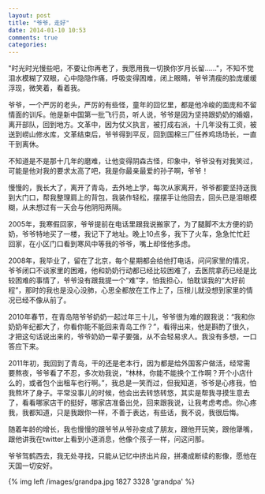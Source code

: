 ```yaml
---
layout: post
title: "爷爷，走好"
date: 2014-01-10 10:53
comments: true
categories: 
---
```

"时光时光慢些吧，不要让你再老了，我愿用我一切换你岁月长留......"，不知不觉泪水模糊了双眼，心中隐隐作痛，呼吸变得困难，闭上眼睛，爷爷清瘦的脸庞缓缓浮现，微笑着，看着我。

爷爷，一个严厉的老头，严厉的有些怪，童年的回忆里，都是他冷峻的面庞和不留情面的训斥。他是新中国第一批飞行员，听人说，爷爷是因为坚持跟奶奶的婚姻，离开部队，回到地方。文革中，因为仗义执言，被打成右派，十几年没有工资，被送到崂山修水库，文革结束后，爷爷得到平反，回到国棉三厂任养鸡场场长，一直干到离休。

不知道是不是那十几年的磨难，让他变得阴森古怪，印象中，爷爷没有对我笑过，可能是他对我的要求太高了吧，我是你最亲最爱的孙子啊，爷爷！

慢慢的，我长大了，离开了青岛，去外地上学，每次从家离开，爷爷都要坚持送我到大门口，帮我整理肩上的背包，我装作轻松，摆摆手让他回去，回头已是泪眼模糊，从未想过有一天会与他阴阳两隔。

2005年，我寒假回家，爷爷提前在电话里跟我说搬家了，为了腿脚不太方便的奶奶，爷爷特地买了一楼，我记下了地址。晚上10点多，我下了火车，急急忙忙赶回家，在小区门口看到寒风中等我的爷爷，嘴上却怪他多虑。

2008年，我毕业了，留在了北京，每个星期都会给他打电话，问问家里的情况，爷爷闭口不谈家里的困难，他和奶奶行动都已经比较困难了，去医院拿药已经是比较困难的事情了，爷爷没有跟我提一个“难”字，怕我担心，怕耽误我的“大好前程”，那时的我也是没心没肺，心思全都放在工作上了，压根儿就没想到家里的情况已经不像从前了。

2010年春节，在青岛陪爷爷奶奶一起过年三十儿，爷爷很为难的跟我说：“我和你奶奶年纪都大了，你看你能不能回来青岛工作？”，看得出来，他是斟酌了很久，才把这句话说出来的，爷爷奶奶一辈子要强，从不会轻易求人。我没有多想，一口答应下来。

2011年初，我回到了青岛，干的还是老本行，因为都是给外国客户做活，经常需要熬夜，爷爷看了不忍，多次劝我说，“林林，你能不能换个工作啊？开个小店什么的，或者包个出租车也行啊。”，我总是一笑而过，但我知道，爷爷是心疼我，怕我熬坏了身子。平常没事儿的时候，他会出去转悠转悠，其实是帮我寻摸生意去了，看看哪家店干的挺好，哪家店准备出兑，回来跟我说，让我考虑考虑。你心疼我，我都知道，只是我跟你一样，不善于表达，有些话，我不说，我很后悔。

随着年龄的增长，我也慢慢的跟爷爷从爷孙变成了朋友，跟他开玩笑，跟他犟嘴，跟他讲我在twitter上看到小道消息，他像个孩子一样，问这问那。

爷爷驾鹤西去，我无处寻找，只能从记忆中挤出片段，拼凑成断续的影像，愿他在天国一切安好。

{% img left /images/grandpa.jpg 1827 3328 'grandpa' %}